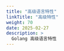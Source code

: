 ```yaml
---
title: "高级语言特性"
linkTitle: "高级特性"
weight: 70
date: 2025-02-27
description: >
  Golang 高级语言特性
---
```




